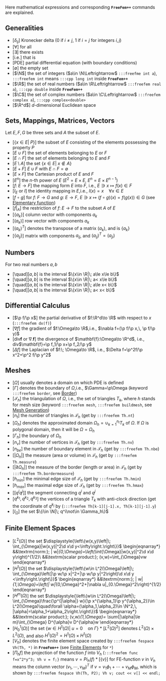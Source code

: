 Here mathematical expressions and corresponding __`FreeFem++`__ commands are explained.

## Generalities

 * [$\delta_{ij}$] Kronecker delta ($0$ if $i\neq j$, 1 if $i=j$ for integers $i,j$)
 * [$\forall$] for all
 * [$\exists$] there exists
 * [i.e.] that is
 * [PDE] partial differential equation (with boundary conditions)
 * [$\emptyset$] the empty set
 * [$\N$] the set of integers ($a\in \N\Leftrightarrow$ `:::freefme int a`), `:::freefem int` means `:::cpp long int` inside __`FreeFem++`__
 * [$\R$] the set of real numbers ($a\in \R\Leftrightarrow$ `:::freefem real a`), `:::cpp double` inside __`FreeFem++`__
 * [$\C$] the set of complex numbers ($a\in \C\Leftrightarrow$ `:::freefem complex a`), `:::cpp complex<double>`
 * [$\R^d$] $d$-dimensional Euclidean space

## Sets, Mappings, Matrices, Vectors

Let $E,\, F,\, G$ be three sets and $A$ the subset of $E$.


 * [$\{x\in E|\; P\}$] the subset of $E$ consisting of the elements possessing the property $P$
 * [$E\cup F$] the set of elements belonging to $E$ or $F$
 * [$E\cap F$] the set of elements belonging to $E$ and $F$
 * [$E\setminus A$] the set $\{x\in E|\; x\not\in A\}$
 * [$E+F$] $E\cup F$ with $E\cap F=\emptyset$
 * [$E\times F$] the Cartesian product of $E$ and $F$
 * [$E^n$] the $n$-th power of $E$ ($E^2=E\times E$, $E^n=E\times E^{n-1}$)
 * [$f:\; E\to F$] the mapping form $E$ into $F$, i.e.,
	$E\ni x\mapsto f(x)\in F$
 * [$I_E$ or $I$] the identity mapping in $E$,i.e., $I(x)=x\quad \forall x\in E$
 * [$f\circ g$] for $f:\; F\to G$ and $g:\; E\to F$, $E\ni x\mapsto (f\circ g)(x)=f(g(x))\in G$ (see [Elementary function](../reference/Types/#elementary-functions))
 * [$f|_A$] the restriction of $f:\; E\to F$ to the subset $A$ of $E$
 * [$\{a_k\}$] column vector with components $a_k$
 * [$(a_k)$] row vector with components $a_k$
 * [$(a_{k})^T$] denotes the transpose of a matrix $(a_{k})$, and is $\{a_{k}\}$
 * [$\{a_{ij}\}$] matrix with components $a_{ij}$, and $(a_{ij})^T=(a_{ji})$


## Numbers

For two real numbers $a,b$


 * [\quad]$[a,b]$ is the interval $\{x\in \R|\; a\le x\le b\}$
 * [\quad]$]a,b]$ is the interval $\{x\in \R|\; a< x\le b\}$
 * [\quad]$[a,b[$ is the interval $\{x\in \R|\; a\le x< b\}$
 * [\quad]$]a,b[$ is the interval $\{x\in \R|\; a< x< b\}$


## Differential Calculus

 * [$\p f/\p x$] the partial derivative of $f:\R^d\to \R$ with respect to $x$ (`:::freefem dx(f)`)
 * [$\nabla f$] the gradient of $f:\Omega\to \R$,i.e., $\nabla f=(\p f/\p x,\, \p f/\p y)$
 * [div$\mathbf{f}$ or $\nabla.\mathbf{f}$] the divergence of $\mathbf{f}:\Omega\to \R^d$, i.e., div$\mathbf{f}=\p f_1/\p x+\p f_2/\p y$
 * [$\Delta f$] the Laplacian of $f:\; \Omega\to \R$, i.e., $\Delta f=\p^2f/\p x^2+\p^2 f/\p y^2$


## Meshes

 * [$\Omega$] usually denotes a domain on which PDE is defined
 * [$\Gamma$] denotes the boundary of $\Omega$,i.e., $\Gamma=\p\Omega (keyword `:::freefem border`, see [Border](MeshGeneration/#border))
 * [$\mathcal{T}_h$] the triangulation of $\Omega$, i.e., the set of triangles $T_k$, where $h$ stands for mesh size (keyword `:::freefem mesh`, `:::freefem buildmesh`, see [Mesh Generation](MeshGeneration/#commands-for-mesh-generation))
 * [$n_t$] the number of triangles in $\mathcal{T}_h$ (get by `:::freefem Th.nt`)
 * [$\Omega_h$] denotes the approximated domain $\Omega_h=\cup_{k=1}^{n_t}T_k$ of $\Omega$. If $\Omega$ is polygonal domain, then it will be $\Omega=\Omega_h$
 * [$\Gamma_h$] the boundary of $\Omega_h$
 * [$n_v$] the number of vertices in $\mathcal{T}_h$ (get by `:::freefem Th.nv`)
 * [$n_{be}$] the number of boundary element in $\mathcal{T}_h$ (get by `:::freefem Th.nbe`)
 * [$|\Omega_h|$] the measure (area or volume) in $\mathcal{T}_h$ (get by `:::freefem Th.measure`)
 * [$|\partial \Omega_h|$] the measure of the border (length or area) in $\mathcal{T}_h$ (get by `:::freefem Th.bordermeasure`)
 * [$h_{min}$] the minimal edge size of $\mathcal{T}_h$ (get by `:::freefem Th.hmin`)
 * [$h_{max}$] the maximal edge size of $\mathcal{T}_h$ (get by `:::freefem Th.hmax`)
 * [[$q^iq^j$]] the segment connecting $q^i$ and $q^j$
 * [$q^{k_1},q^{k_2},q^{k_3}$] the vertices of a triangle $T_k$ with anti-clock direction (get the coordinate of $q^{k_j}$ by (`:::freefem Th[k-1][j-1].x, Th[k-1][j-1].y`)
 * [$I_{\Omega}$] the set $\{i\in \N|\; q^i\not\in \Gamma_h\}$


## Finite Element Spaces

 * [$L^2(\Omega)$] the set $\displaystyle{\left\{w(x,y)\left|\; \int_{\Omega}|w(x,y)|^2\d x\d y<\infty\right.\right\}}$
	\begin{eqnarray*}
	&&\textrm{norm:}\; \| w\|_{0,\Omega}=\left(\int_{\Omega}|w(x,y)|^2\d x\d y\right)^{1/2}\\
	&&\textrm{scalar product:}\; (v,w)=\int_{\Omega}vw
	\end{eqnarray*}
 * [$H^1(\Omega)$] the set $\displaystyle{\left\{w\in L^2(\Omega)\left|\; \int_{\Omega}\left(|\p w/\p x|^2+|\p w/\p y|^2\right)\d x\d y <\infty\right.\right\}}$
	\begin{eqnarray*}
	&&\textrm{norm:}\; \| w\|_{1,\Omega}=\left(\| w\|_{0,\Omega}^2+\|\nabla u\|_{0.\Omega}^2\right)^{1/2}
	\end{eqnarray*}
	<!--- __ --->
 * [$H^m(\Omega)$] the set $\displaystyle{\left\{w\in L^2(\Omega)\left|\; \int_{\Omega}\frac{\p^{|\alpha|} w}{\p x^{\alpha_1}\p y^{\alpha_2}}\in L^2(\Omega)\quad\forall \alpha=(\alpha_1,\alpha_2)\in \N^2,\, |\alpha|=\alpha_1+\alpha_2\right.\right\}}$
	\begin{eqnarray*}
	&&\textrm{scalar product:}\; (v,w)_{1,\Omega}=
	\sum_{|\alpha|\le m}\int_{\Omega} D^{\alpha}v D^{\alpha}w
	\end{eqnarray*}
 * [$H^1_0(\Omega)$] the set $\left\{w\in H^1(\Omega)\left|\; u=0\quad \textrm{on }\Gamma\right.\right\}$ * [$L^2(\Omega)^2$] denotes $L^2(\Omega)\times L^2(\Omega)$, and also $H^1(\Omega)^2=H^1(\Omega)\times H^1(\Omega)$
 * [$V_h$] denotes the finite element space created by `:::freefem fespace Vh(Th, *)` in __`FreeFem++`__ (see [Finite Elements](FiniteElement/) for `*`)
 * [$\Pi_h f$] the projection of the function $f$ into $V_h$ (`:::freefem func f=x^2*y^3; Vh v = f;}` means $v = Pi_h (f) * [\{v\}]$ for FE-function $v$ in $V_h$ means the column vector $(v_1,\cdots,v_M)^T$ if $v=v_1\phi_1+\cdots+v_M\phi_M$, which is shown by `:::freefem fespace Vh(Th, P2); Vh v; cout << v[] << endl;`
